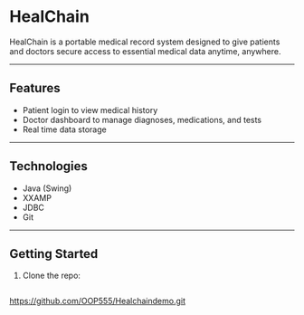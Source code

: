 # HealChain
HealChain is a portable medical record system designed to give patients and doctors secure access to essential medical data anytime, anywhere.

---

## Features

- Patient login to view medical history
- Doctor dashboard to manage diagnoses, medications, and tests
- Real time data storage

---

## Technologies

- Java (Swing)
- XXAMP
- JDBC
- Git

---

## Getting Started

1. Clone the repo:
   ```bash
  https://github.com/OOP555/Healchaindemo.git   
